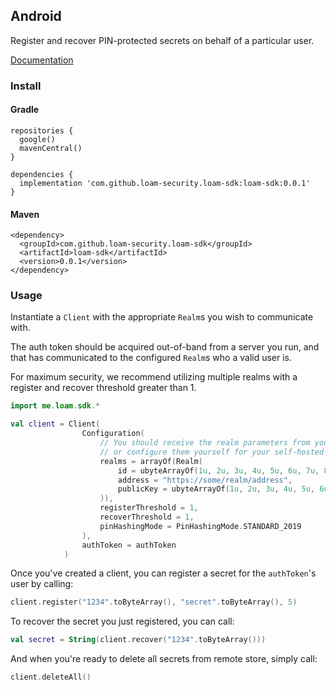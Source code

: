 ## Android

Register and recover PIN-protected secrets on behalf of a particular user.

[Documentation](http://34.160.204.87/android/loam-sdk/me.loam.sdk/)

### Install

#### Gradle

```
repositories {
  google()
  mavenCentral()
}

dependencies {
  implementation 'com.github.loam-security.loam-sdk:loam-sdk:0.0.1'
}
```

#### Maven

```
<dependency>
  <groupId>com.github.loam-security.loam-sdk</groupId>
  <artifactId>loam-sdk</artifactId>
  <version>0.0.1</version>
</dependency>
```

### Usage

Instantiate a `Client` with the appropriate `Realm`s you wish to communicate with.

The auth token should be acquired out-of-band from a server you run, and that has communicated to the configured `Realm`s who a valid user is.

For maximum security, we recommend utilizing multiple realms with a register and recover threshold greater than 1.

```kotlin
import me.loam.sdk.*

val client = Client(
                Configuration(
                    // You should receive the realm parameters from your realm provider,
                    // or configure them yourself for your self-hosted realm.
                    realms = arrayOf(Realm(
                        id = ubyteArrayOf(1u, 2u, 3u, 4u, 5u, 6u, 7u, 8u, 9u, 10u, 11u, 12u, 13u, 14u, 15u, 16u).toByteArray(),
                        address = "https://some/realm/address",
                        publicKey = ubyteArrayOf(1u, 2u, 3u, 4u, 5u, 6u, 7u, 8u, 9u, 10u, 11u, 12u, 13u, 14u, 15u, 16u, 17u, 18u, 19u, 20u, 21u, 22u, 23u, 24u, 25u, 26u, 27u, 28u, 29u, 30u, 31u, 32u).toByteArray()
                    )),
                    registerThreshold = 1,
                    recoverThreshold = 1,
                    pinHashingMode = PinHashingMode.STANDARD_2019
                ),
                authToken = authToken
            )
```

Once you've created a client, you can register a secret for the `authToken`'s user by calling:

```kotlin
client.register("1234".toByteArray(), "secret".toByteArray(), 5)
```

To recover the secret you just registered, you can call:

```kotlin
val secret = String(client.recover("1234".toByteArray()))
```

And when you're ready to delete all secrets from remote store, simply call:

```kotlin
client.deleteAll()
```
